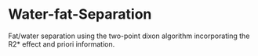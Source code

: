 # Water-fat-Separation
Fat/water separation using the two-point dixon algorithm incorporating the R2* effect and priori information.
